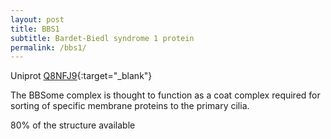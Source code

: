 ```yaml
---
layout: post
title: BBS1
subtitle: Bardet-Biedl syndrome 1 protein
permalink: /bbs1/
---
```



Uniprot [Q8NFJ9](http://www.uniprot.org/uniprot/Q8NFJ9){:target="_blank"}

The BBSome complex is thought to function as a coat complex required for sorting of specific membrane proteins to the primary cilia.

80% of the structure available



